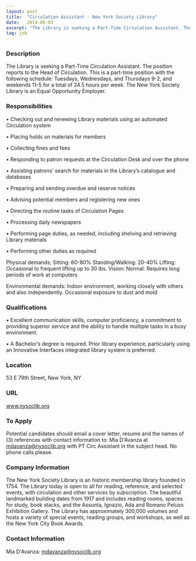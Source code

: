 ```yaml
---
layout: post
title:  "Circulation Assistant - New York Society Library"
date:   2019-06-03
excerpt: "The Library is seeking a Part-Time Circulation Assistant. The position reports to the Head of Circulation. This is a part-time position with the following schedule: Tuesdays, Wednesdays, and Thursdays 9-2, and weekends 11-5 for a total of 24.5 hours per week. The New York Society Library is an Equal Opportunity..."
tag: job
---
```


### Description   

The Library is seeking a Part-Time Circulation Assistant. The position reports to the Head of Circulation.
This is a part-time position with the following schedule: Tuesdays, Wednesdays, and Thursdays 9-2, and weekends 11-5 for a total of 24.5 hours per week. The New York Society Library is an Equal Opportunity Employer.


### Responsibilities   


•  Checking out and renewing Library materials using an automated Circulation system

•  Placing holds on materials for members

•  Collecting fines and fees

•  Responding to patron requests at the Circulation Desk and over the phone

•  Assisting patrons’ search for materials in the Library’s catalogue and databases

•  Preparing and sending overdue and reserve notices

•  Advising potential members and registering new ones

•  Directing the routine tasks of Circulation Pages

•  Processing daily newspapers

•  Performing page duties, as needed, including shelving and retrieving Library materials

•  Performing other duties as required

Physical demands;
Sitting: 60-80%
Standing/Walking: 20-40%
Lifting: Occasional to frequent lifting up to 30 lbs.
Vision: Normal.
Requires long periods of work at computers

Environmental demands:
Indoor environment, working closely with others and also independently. Occasional exposure to dust and mold


### Qualifications   


•  Excellent communication skills, computer proficiency, a commitment to providing superior service and the ability to handle multiple tasks in a busy environment.

•  A Bachelor’s degree is required. Prior library experience, particularly using an Innovative Interfaces integrated library system is preferred.




### Location   

53 E 79th Street, New York, NY


### URL   

www.nysoclib.org

### To Apply   

Potential candidates should email a cover letter, resume and the names of (3) references with contact information to: Mia D'Avanza at mdavanza@nysoclib.org with PT Circ Assistant in the subject head. No phone calls please.


### Company Information   

The New York Society Library is an historic membership library founded in 1754. The Library today is open to all for reading, reference, and selected events, with circulation and other services by subscription. The beautiful landmarked building dates from 1917 and includes reading rooms, spaces for study, book stacks, and the Assunta, Ignazio, Ada and Romano Peluso Exhibition Gallery. The Library has approximately 300,000 volumes and hosts a variety of special events, reading groups, and workshops, as well as the New York City Book Awards.


### Contact Information   

Mia D'Avanza: mdavanza@nysoclib.org 

